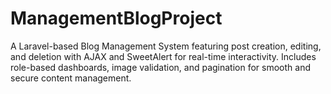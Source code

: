 # ManagementBlogProject
A Laravel-based Blog Management System featuring post creation, editing, and deletion with AJAX and SweetAlert for real-time interactivity. Includes role-based dashboards, image validation, and pagination for smooth and secure content management.
